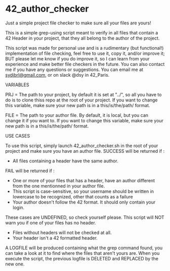# 42_author_checker
Just a simple project file checker to make sure all your files are yours!

This is a simple grep-using script meant to verify in all files that contain a 42 Header in your project, that they all belong to the author of the project.

This script was made for personal use and is a rudimentary (but functional!) implementation of file checking, feel free to use it, copy it, and/or improve it; BUT please let me know if you do improve it, so I can learn from your experience and make better file checkers in the future. You can also contact me if you have any questions or suggestions.
You can email me at sydjbrl@gmail.com, or on slack @dsy in 42_Paris.

VARIABLES

PRJ =  The path to your project, by default it is set at "../", so all you have to do is to clone thiss repo at the root of your project.
If you want to change this variable, make sure your new path is in a this/is/the/path/ format.

FILE = The path to your author file. By default, it is local, but you can change it if you want to. 
If you want to change this variable, make sure your new path is in a this/is/the/path/ format.

USE CASES

To use this script, simply launch 42_author_checker.sh in the root of your project and make sure you have an author file.
SUCCESS will be returned if :
- All files containing a header have the same author.

FAIL will be returned if :
- One or more of your files that has a header, have an author different from the one mentionned in your author file.
- This script is case-sensitive, so your username should be written in lowercase to be recognized, other that counts as a failure
- Your author doesn't follow the 42 format. It should only contain your login.

These cases are UNDEFINED, so check yourself please. This script will NOT warn you if one of your files has no header.
- Files without headers will not be checked at all.
- Your header isn't a 42 formatted header.

A LOGFILE will be produced containing what the grep command found, you can take a look at it to find where the files that aren't yours are. When you execute the script, the previous logfile is DELETED and REPLACED by the new one.
